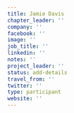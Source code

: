 ```yaml
---
title: Jamie Davis
chapter_leader: ''
company: ''
facebook: ''
image: ''
job_title: ''
linkedin: ''
notes: ''
project_leader: ''
status: add-details
travel_from: ''
twitter: ''
type: participant
website: ''
---
```


<!-- put more details about participant here -->